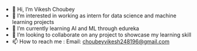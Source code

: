 - 👋 Hi, I’m Vikesh Choubey
- 👀 I’m interested in working as intern for data science and machine learning projects
- 🌱 I’m currently learning AI and ML through edureka
- 💞️ I’m looking to collaborate on any project to showcase my learning skill
- 📫 How to reach me : Email: choubeyvikesh248196@gmail.com

<!---
Vik248/Vik248 is a ✨ special ✨ repository because its `README.md` (this file) appears on your GitHub profile.
You can click the Preview link to take a look at your changes.
--->
